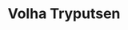 ---
# Display name
title: Volha Tryputsen

# Is this the primary user of the site?
superuser: FALSE # true or false

# Role/position
role: Janssen

social:
- icon: linkedin
  icon_pack: fab
  link: https://www.linkedin.com/in/volha-tryputsen-66566839
- icon: github
  icon_pack: fab
  link: https://github.com/volha-tryputsen



# Enter email to display Gravatar (if Gravatar enabled in Config)
email: 'vtryputs@its.jnj.com'

# Highlight the author in author lists? (true/false)
highlight_name: false

# Organizational groups that you belong to (for People widget)
#   Set this to `[]` or comment out if you are not using People widget.
user_groups:
- Organising Committee
---